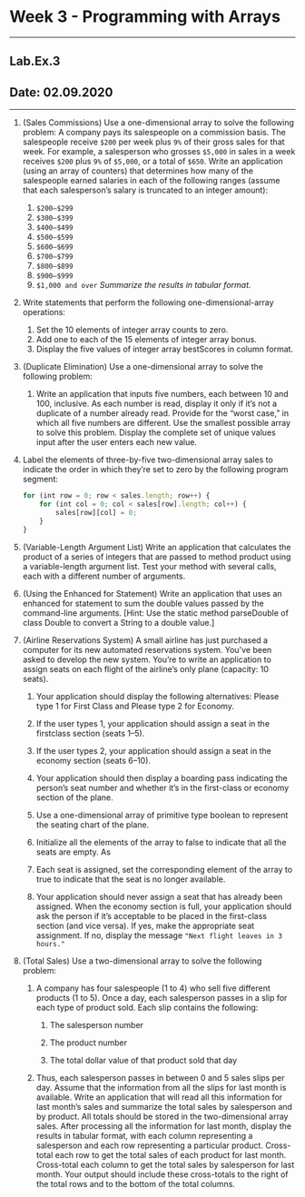 # Week 3 - Programming with Arrays

---

## Lab.Ex.3

## Date: 02.09.2020

---

1. (Sales Commissions) Use a one-dimensional array to solve the following
problem: A company pays its salespeople on a commission basis. The salespeople receive `$200` per week plus `9%` of their gross sales for that week. For example, a salesperson who grosses `$5,000` in sales in a week receives `$200` plus `9%` of `$5,000`, or a total of `$650`. Write an application (using an array of counters) that determines how many of the salespeople earned salaries in each of the following ranges (assume that each salesperson’s salary is truncated to an integer amount):
    1. `$200–$299`
    1. `$300–$399`
    1. `$400–$499`
    1. `$500–$599`
    1. `$600–$699`
    1. `$700–$799`
    1. `$800–$899`
    1. `$900–$999`
    1. `$1,000 and over`
 _Summarize the results in tabular format._

1. Write statements that perform the following one-dimensional-array operations:

    1. Set the 10 elements of integer array counts to zero.
    1. Add one to each of the 15 elements of integer array bonus.
    1. Display the five values of integer array bestScores in column format.

1. (Duplicate Elimination) Use a one-dimensional array to solve the following problem:

    1. Write an application that inputs five numbers, each between 10 and 100, inclusive. As each number is read, display it only if it’s not a duplicate of a number already read. Provide for the “worst case,” in which all five numbers are different. Use the smallest possible array to solve this problem. Display the complete set of unique values input after the user enters each new value.

1. Label the elements of three-by-five two-dimensional array sales to indicate the order in which they’re set to zero by the following program segment:

    ```javascript
    for (int row = 0; row < sales.length; row++) {
        for (int col = 0; col < sales[row].length; col++) {
            sales[row][col] = 0;
        } 
    }
    ```

1. (Variable-Length Argument List) Write an application that calculates the product of a series of integers that are passed to method product using a variable-length argument list. Test your method with several calls, each with a different number of arguments.

1. (Using the Enhanced for Statement) Write an application that uses an enhanced for statement to sum the double values passed by the command-line arguments. [Hint: Use the static method parseDouble of class Double to convert a String to a double value.]

1. (Airline Reservations System) A small airline has just purchased a computer for its new automated reservations system. You’ve been asked to develop the new system. You’re to write an application to assign seats on each flight of the airline’s only plane (capacity: 10 seats).

    1. Your application should display the following alternatives: Please type 1 for First Class and Please type 2 for Economy.

    1. If the user types 1, your application should assign a seat in the firstclass section (seats 1–5).

    1. If the user types 2, your application should assign a seat in the economy section (seats 6–10).

    1. Your application should then display a boarding pass indicating the person’s seat number and whether it’s in the first-class or economy section of the plane.

    1. Use a one-dimensional array of primitive type boolean to represent the seating chart of the plane.

    1. Initialize all the elements of the array to false to indicate that all the seats are empty. As

    1. Each seat is assigned, set the corresponding element of the array to true to indicate that the seat is no longer available.

    1. Your application should never assign a seat that has already been assigned. When the economy section is full, your application should ask the person if it’s acceptable to be placed in the first-class section (and vice versa). If yes, make the appropriate seat assignment. If no, display the message  `"Next flight leaves in 3 hours."`

1. (Total Sales) Use a two-dimensional array to solve the following problem:
   
    1. A company has four salespeople (1 to 4) who sell five different products (1 to 5). Once a day, each salesperson passes in a slip for each type of product sold. Each slip contains the following:

        1. The salesperson number

        1. The product number

        1. The total dollar value of that product sold that day

    1. Thus, each salesperson passes in between 0 and 5 sales slips per day. Assume that the information from all the slips for last month is available. Write an application that will read all this information for last month’s sales and summarize the total sales by salesperson and by product. All totals should be stored in the two-dimensional array sales. After processing all the information for last month, display the results in tabular format, with each column representing a salesperson and each row representing a particular product. Cross-total each row to get the total sales of each product for last month. Cross-total each column to get the total sales by salesperson for last month. Your output should include these cross-totals to the right of the total rows and to the bottom of the total columns.
